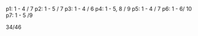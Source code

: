 p1: 1 - 4 / 7
p2: 1 - 5 / 7
p3: 1 - 4 / 6
p4: 1 - 5, 8 / 9
p5: 1 - 4 / 7
p6: 1 - 6/ 10
p7: 1 - 5 /9

34/46